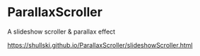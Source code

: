 # ParallaxScroller
A slideshow scroller &amp; parallax effect 

https://shullski.github.io/ParallaxScroller/slideshowScroller.html
